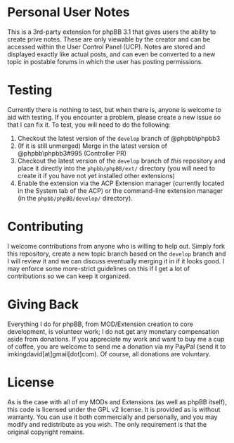 Personal User Notes
=========================
This is a 3rd-party extension for phpBB 3.1 that gives users the ability to create prive notes. These are only viewable by the creator and can be accessed within the User Control Panel (UCP). Notes are stored and displayed exactly like actual posts, and can even be converted to a new topic in postable forums in which the user has posting permissions.

Testing
=======
Currently there is nothing to test, but when there is, anyone is welcome to aid with testing. If you encounter a problem, please create a new issue so that I can fix it. To test, you will need to do the following:

1. Checkout the latest version of the `develop` branch of @phpbb\phpbb3
2. (If it is still unmerged) Merge in the latest version of @phpbb\phpbb3#995 (Controller PR)
3. Checkout the latest version of the `develop` branch of *this* repository and place it directly into the `phpbb/phpBB/ext/` directory (you will need to create it if you have not yet installed other extensions)
4. Enable the extension via the ACP Extension manager (currently located in the System tab of the ACP) or the command-line extension manager (in the `phpbb/phpBB/develop/` directory).

Contributing
=======
I welcome contributions from anyone who is willing to help out. Simply fork this repository, create a new topic branch based on the `develop` branch and I will review it and we can discuss eventually merging it in if it looks good. I may enforce some more-strict guidelines on this if I get a lot of contributions so we can keep it organized.

Giving Back
=======
Everything I do for phpBB, from MOD/Extension creation to core development, is volunteer work; I do not get any monetary compensation aside from donations. If you appreciate my work and want to buy me a cup of coffee, you are welcome to send me a donation via my PayPal (send it to imkingdavid[at]gmail[dot]com). Of course, all donations are voluntary.

License
=======
As is the case with all of my MODs and Extensions (as well as phpBB itself), this code is licensed under the GPL v2 license. It is provided as is without warranty. You can use it both commercially and personally, and you may modify and redistribute as you wish. The only requirement is that the original copyright remains.
